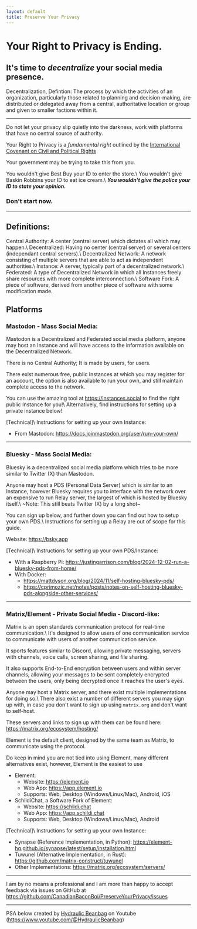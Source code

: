 ```yaml
---
layout: default
title: Preserve Your Privacy
---
```

# Your Right to Privacy is Ending.
## It's time to *decentralize* your social media presence.

Decentralization, Defintion: The process by which the activities of an organization, particularly those related to planning and decision-making, are distributed or delegated away from a central, authoritative location or group and given to smaller factions within it.

---

Do not let your privacy slip quietly into the darkness, work with platforms that have no central source of authority.

Your Right to Privacy is a *fundamental right* outlined by the [International Covenant on Civil and Political Rights](https://www.ohchr.org/en/instruments-mechanisms/instruments/international-covenant-civil-and-political-rights)

Your government may be trying to take this from you.

You wouldn't give Best Buy your ID to enter the store.\\
You wouldn't give Baskin Robbins your ID to eat ice cream.\\
***You wouldn't give the police your ID to state your opinion.***

### Don't start now.

---
## Definitions:
Central Authority: A center (central server) which dictates all which may happen.\\
Decentralized: Having no center (central server) or several centers (independant central servers).\\
Decentralized Network: A network consisting of multiple servers that are able to act as independent authorities.\\
Instance: A server, typically part of a decentralized network.\\
Federated: A type of Decentralized Network in which all Instances freely share resources with more complete interconnection.\\
Software Fork: A piece of software, derived from another piece of software with some modification made.

## Platforms
### Mastodon - Mass Social Media:
Mastodon is a Decentralized and Federated social media platform, anyone may host an Instance and will have access to the information available on the Decentralized Network.

There is no Central Authority; It is made by users, for users.

There exist numerous free, public Instances at which you may register for an account, the option is also available to run your own, and still maintain complete access to the network.

You can use the amazing tool at <https://instances.social> to find the right public Instance for you!\\
Alternatively, find instructions for setting up a private instance below!

[Technical]\\
Instructions for setting up your own Instance:
- From Mastodon: <https://docs.joinmastodon.org/user/run-your-own/>

---
### Bluesky - Mass Social Media:
Bluesky is a decentralized social media platform which tries to be more similar to Twitter (X) than Mastodon.

Anyone may host a PDS (Personal Data Server) which is similar to an Instance, however Bluesky requires you to interface with the network over an expensive to run Relay server, the largest of which is hosted by Bluesky itself.\\
~Note: This still beats Twitter (X) by a long shot~

You can sign up below, and further down you can find out how to setup your own PDS.\\
Instructions for setting up a Relay are out of scope for this guide.

Website: <https://bsky.app>

[Technical]\\
Instructions for setting up your own PDS/Instance:
- With a Raspberry Pi: <https://justingarrison.com/blog/2024-12-02-run-a-bluesky-pds-from-home/>
- With Docker:
	- <https://mattdyson.org/blog/2024/11/self-hosting-bluesky-pds/>
	- <https://cprimozic.net/notes/posts/notes-on-self-hosting-bluesky-pds-alongside-other-services/>

---
### Matrix/Element - Private Social Media - Discord-like:
Matrix is an open standards communication protocol for real-time communication.\\
It's designed to allow users of one communication service to communicate with users of another communication service.

It sports features similar to Discord, allowing private messaging, servers with channels, voice calls, screen sharing, and file sharing.

It also supports End-to-End encryption between users and within server channels, allowing your messages to be sent completely encrypted between the users, only being decrypted once it reaches the user's eyes.

Anyone may host a Matrix server, and there exist multiple implementations for doing so.\\
There also exist a number of different servers you may sign up with, in case you don't want to sign up using `matrix.org` and don't want to self-host.

These servers and links to sign up with them can be found here: <https://matrix.org/ecosystem/hosting/>

Element is the default client, designed by the same team as Matrix, to communicate using the protocol.

Do keep in mind you are not tied into using Element, many different alternatives exist, however, Element is the easiest to use

- Element:
	- Website: <https://element.io>
	- Web App: <https://app.element.io>
	- Supports: Web, Desktop (Windows/Linux/Mac), Android, iOS
- SchildiChat, a Software Fork of Element:
	- Website: <https://schildi.chat>
	- Web App: <https://app.schildi.chat>
	- Supports: Web, Desktop (Windows/Linux/Mac), Android

[Technical]\\
Instructions for setting up your own Instance: 
- Synapse (Reference Implementation, in Python): <https://element-hq.github.io/synapse/latest/setup/installation.html>
- Tuwunel (Alternative Implementation, in Rust): <https://github.com/matrix-construct/tuwunel>
- Other Implementations: <https://matrix.org/ecosystem/servers/>

---

I am by no means a professional and I am more than happy to accept feedback via issues on GitHub at <https://github.com/CanadianBaconBoi/PreserveYourPrivacy/issues>

___

PSA below created by [Hydraulic Beanbag](https://www.youtube.com/@HydraulicBeanbag) on Youtube (<https://www.youtube.com/@HydraulicBeanbag>)
